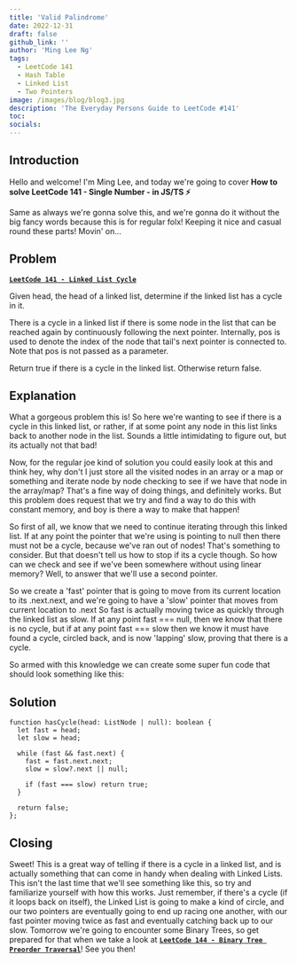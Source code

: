 ```yaml
---
title: 'Valid Palindrome'
date: 2022-12-31
draft: false
github_link: ''
author: 'Ming Lee Ng'
tags:
  - LeetCode 141
  - Hash Table
  - Linked List
  - Two Pointers
image: /images/blog/blog3.jpg
description: 'The Everyday Persons Guide to LeetCode #141'
toc:
socials:
---
```


## Introduction

Hello and welcome! I'm Ming Lee, and today we're going to cover **How to solve LeetCode 141 - Single Number - in JS/TS :zap:**

Same as always we're gonna solve this, and we're gonna do it without the big fancy words because this is for regular folx! Keeping it nice and casual
round these parts! Movin' on...

## Problem

<b><a href='https://leetcode.com/problems/linked-list-cycle'>`LeetCode 141 - Linked List Cycle`</a></b>

Given head, the head of a linked list, determine if the linked list has a cycle in it.

There is a cycle in a linked list if there is some node in the list that can be reached again by continuously following the next pointer. Internally,
pos is used to denote the index of the node that tail's next pointer is connected to. Note that pos is not passed as a parameter.

Return true if there is a cycle in the linked list. Otherwise return false.

## Explanation

What a gorgeous problem this is! So here we're wanting to see if there is a cycle in this linked list, or rather, if at some point any node in this
list links back to another node in the list. Sounds a little intimidating to figure out, but its actually not that bad!

Now, for the regular joe kind of solution you could easily look at this and think hey, why don't I just store all the visited nodes in an array or a
map or something and iterate node by node checking to see if we have that node in the array/map? That's a fine way of doing things, and definitely
works. But this problem does request that we try and find a way to do this with constant memory, and boy is there a way to make that happen!

So first of all, we know that we need to continue iterating through this linked list. If at any point the pointer that we're using is pointing to null
then there must not be a cycle, because we've ran out of nodes! That's something to consider. But that doesn't tell us how to stop if its a cycle
though. So how can we check and see if we've been somewhere without using linear memory? Well, to answer that we'll use a second pointer.

So we create a 'fast' pointer that is going to move from its current location to its .next.next, and we're going to have a 'slow' pointer that moves
from current location to .next So fast is actually moving twice as quickly through the linked list as slow. If at any point fast === null, then we
know that there is no cycle, but if at any point fast === slow then we know it must have found a cycle, circled back, and is now 'lapping' slow,
proving that there is a cycle.

So armed with this knowledge we can create some super fun code that should look something like this:

## Solution

```
function hasCycle(head: ListNode | null): boolean {
  let fast = head;
  let slow = head;

  while (fast && fast.next) {
    fast = fast.next.next;
    slow = slow?.next || null;

    if (fast === slow) return true;
  }

  return false;
};

```

## Closing

Sweet! This is a great way of telling if there is a cycle in a linked list, and is actually something that can come in handy when dealing with Linked
Lists. This isn't the last time that we'll see something like this, so try and familiarize yourself with how this works. Just remember, if there's a
cycle (if it loops back on itself), the Linked List is going to make a kind of circle, and our two pointers are eventually going to end up racing one
another, with our fast pointer moving twice as fast and eventually catching back up to our slow. Tomorrow we're going to encounter some Binary Trees,
so get prepared for that when we take a look at <a href='../binarytreepreordertraversal/'>**`LeetCode 144 - Binary Tree Preorder Traversal`**</a>! See
you then!
